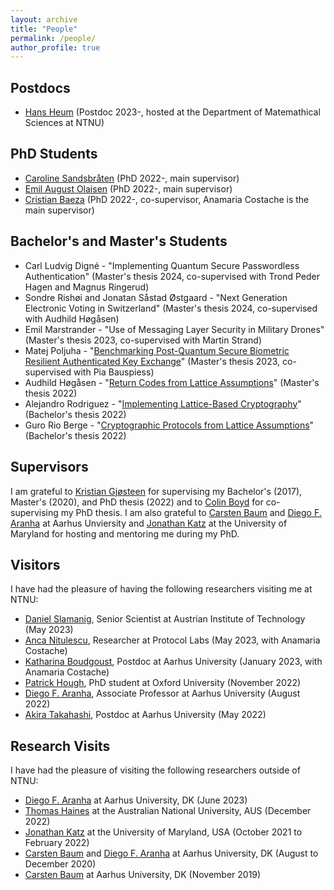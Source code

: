 ```yaml
---
layout: archive
title: "People"
permalink: /people/
author_profile: true
---
```


## Postdocs

- [Hans Heum](https://www.ntnu.edu/employees/hans.heum) (Postdoc 2023-, hosted at the Department of Matemathical Sciences at NTNU)

## PhD Students

- [Caroline Sandsbråten](https://www.ntnu.edu/employees/caroline.sandsbraten) (PhD 2022-, main supervisor)
- [Emil August Olaisen](https://www.ntnu.edu/employees/emil.august.olaisen) (PhD 2022-, main supervisor)
- [Cristian Baeza](https://www.ntnu.edu/employees/cristian.baeza) (PhD 2022-, co-supervisor, Anamaria Costache is the main supervisor)

## Bachelor's and Master's Students

- Carl Ludvig Digné - "Implementing Quantum Secure Passwordless Authentication" (Master's thesis 2024, co-supervised with Trond Peder Hagen and Magnus Ringerud)
- Sondre Rishøi and Jonatan Såstad Østgaard - "Next Generation Electronic Voting in Switzerland" (Master's thesis 2024, co-supervised with Audhild Høgåsen)
- Emil Marstrander - "Use of Messaging Layer Security in Military Drones" (Master's thesis 2023, co-supervised with Martin Strand)
- Matej Poljuha - "[Benchmarking Post-Quantum Secure Biometric Resilient Authenticated Key Exchange](https://tjerandsilde.no/files/Matej.pdf)" (Master's thesis 2023, co-supervised with Pia Bauspiess)
- Audhild Høgåsen - "[Return Codes from Lattice Assumptions](https://tjerandsilde.no/files/Audhild-master-thesis.pdf)" (Master's thesis 2022)
- Alejandro Rodriguez - "[Implementing Lattice-Based Cryptography](https://ntnuopen.ntnu.no/ntnu-xmlui/handle/11250/3009053)" (Bachelor's thesis 2022)
- Guro Rio Berge - "[Cryptographic Protocols from Lattice Assumptions](https://ntnuopen.ntnu.no/ntnu-xmlui/handle/11250/3009054)" (Bachelor's thesis 2022)

## Supervisors

I am grateful to [Kristian Gjøsteen](https://www.ntnu.edu/employees/kristian.gjosteen) for supervising my Bachelor's (2017), Master's (2020), and PhD thesis (2022) and to [Colin Boyd](https://scholar.google.no/citations?user=CIfBKmMAAAAJ) for co-supervising my PhD thesis. I am also grateful to [Carsten Baum](http://carstenbaum.com) and [Diego F. Aranha](https://dfaranha.github.io) at Aarhus Unviersity and [Jonathan Katz](https://www.cs.umd.edu/~jkatz) at the University of Maryland for hosting and mentoring me during my PhD.

## Visitors

I have had the pleasure of having the following researchers visiting me at NTNU:
- [Daniel Slamanig](https://danielslamanig.info), Senior Scientist at Austrian Institute of Technology (May 2023)
- [Anca Nitulescu](https://www.di.ens.fr/~nitulesc), Researcher at Protocol Labs (May 2023, with Anamaria Costache)
- [Katharina Boudgoust](https://katinkabou.github.io), Postdoc at Aarhus University (January 2023, with Anamaria Costache)
- [Patrick Hough](https://www.patrick-hough.com), PhD student at Oxford University (November 2022)
- [Diego F. Aranha](https://dfaranha.github.io), Associate Professor at Aarhus University (August 2022)
- [Akira Takahashi](https://akiratk0355.github.io), Postdoc at Aarhus University (May 2022)

## Research Visits

I have had the pleasure of visiting the following researchers outside of NTNU:
- [Diego F. Aranha](https://dfaranha.github.io) at Aarhus University, DK (June 2023)
- [Thomas Haines](https://cecc.anu.edu.au/people/thomas-haines) at the Australian National University, AUS (December 2022)
- [Jonathan Katz](https://www.cs.umd.edu/~jkatz) at the University of Maryland, USA (October 2021 to February 2022)
- [Carsten Baum](http://carstenbaum.com) and [Diego F. Aranha](https://dfaranha.github.io) at Aarhus University, DK (August to December 2020)
- [Carsten Baum](http://carstenbaum.com) at Aarhus University, DK (November 2019)
